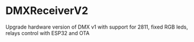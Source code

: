# DMXReceiverV2
Upgrade hardware version of DMX v1 with support for 2811, fixed RGB leds, relays control with ESP32 and OTA
